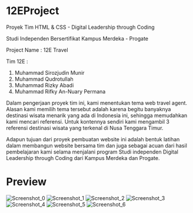 # 12EProject

Proyek Tim HTML & CSS - Digital Leadership through Coding

Studi Independen Bersertifikat Kampus Merdeka - Progate

Project Name : 12E Travel

Tim 12E :

1. Muhammad Sirozjudin Munir
2. Muhammad Qudrotullah
3. Muhammad Rizky Abadi
4. Muhammad Rifky An-Nuary Permana

Dalam pengerjaan proyek tim ini, kami menentukan tema web travel agent. Alasan kami memilih tema tersebut adalah karena begitu banyaknya destinasi wisata menarik yang ada di Indonesia ini, sehingga memudahkan kami mencari referensi. Untuk kontennya sendiri kami mengambil 3 referensi destinasi wisata yang terkenal di Nusa Tenggara Timur.

Adapun tujuan dari proyek pembuatan website ini adalah bentuk latihan dalam membangun website bersama tim dan juga sebagai acuan dari hasil pembelajaran kami selama menjalani program Studi independen Digital Leadership through Coding dari Kampus Merdeka dan Progate.

# Preview

![Screenshot_0](https://user-images.githubusercontent.com/87058053/137501624-b19d6cb2-42d9-4962-a16f-61ccbb3625bc.jpg)
![Screenshot_1](https://user-images.githubusercontent.com/87058053/137501707-00567a6f-26b8-4777-9d14-1fd38b992d78.jpg)
![Screenshot_2](https://user-images.githubusercontent.com/87058053/137501718-4526d30f-f784-42de-9f5e-871630f4d885.jpg)
![Screenshot_3](https://user-images.githubusercontent.com/87058053/137501731-a363d64d-ec3b-4be7-8a36-64079465957c.jpg)
![Screenshot_4](https://user-images.githubusercontent.com/87058053/137501741-00407a51-803a-4a6c-8563-354c77fde0f4.jpg)
![Screenshot_5](https://user-images.githubusercontent.com/87058053/137501751-c74c021b-4803-4757-a380-a39a2c55332d.jpg)
![Screenshot_6](https://user-images.githubusercontent.com/87058053/137501763-79728dc6-4d75-4f35-8328-0f7b41955748.jpg)
